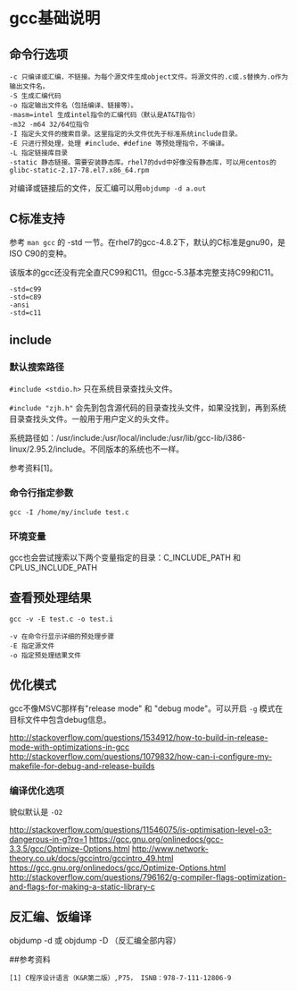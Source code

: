 # gcc基础说明

## 命令行选项

	-c 只编译或汇编，不链接。为每个源文件生成object文件。将源文件的.c或.s替换为.o作为输出文件名。
	-S 生成汇编代码
	-o 指定输出文件名（包括编译、链接等）。
	-masm=intel 生成intel指令的汇编代码（默认是AT&T指令）
	-m32 -m64 32/64位指令
	-I 指定头文件的搜索目录。这里指定的头文件优先于标准系统include目录。
	-E 只进行预处理，处理 #include、#define 等预处理指令，不编译。
	-L 指定链接库目录
	-static 静态链接。需要安装静态库。rhel7的dvd中好像没有静态库，可以用centos的glibc-static-2.17-78.el7.x86_64.rpm

对编译或链接后的文件，反汇编可以用`objdump -d a.out`

## C标准支持

参考 `man gcc` 的 -std 一节。在rhel7的gcc-4.8.2下，默认的C标准是gnu90，是ISO C90的变种。

该版本的gcc还没有完全直尺C99和C11。但gcc-5.3基本完整支持C99和C11。

	-std=c99
	-std=c89
	-ansi
	-std=c11

## include

### 默认搜索路径

`#include <stdio.h>` 只在系统目录查找头文件。

`#include "zjh.h"` 会先到包含源代码的目录查找头文件，如果没找到，再到系统目录查找头文件。一般用于用户定义的头文件。

系统路径如：/usr/include:/usr/local/include:/usr/lib/gcc-lib/i386-linux/2.95.2/include。不同版本的系统也不一样。

参考资料[1]。

### 命令行指定参数

`gcc -I /home/my/include test.c`

### 环境变量

gcc也会尝试搜索以下两个变量指定的目录：C_INCLUDE_PATH 和 CPLUS_INCLUDE_PATH

## 查看预处理结果

`gcc -v -E test.c -o test.i`

	-v 在命令行显示详细的预处理步骤
	-E 指定源文件
	-o 指定预处理结果文件

## 优化模式

gcc不像MSVC那样有"release mode" 和 "debug mode"。可以开启 `-g` 模式在目标文件中包含debug信息。

http://stackoverflow.com/questions/1534912/how-to-build-in-release-mode-with-optimizations-in-gcc
http://stackoverflow.com/questions/1079832/how-can-i-configure-my-makefile-for-debug-and-release-builds

### 编译优化选项

貌似默认是 `-O2`

http://stackoverflow.com/questions/11546075/is-optimisation-level-o3-dangerous-in-g?rq=1
https://gcc.gnu.org/onlinedocs/gcc-3.3.5/gcc/Optimize-Options.html
http://www.network-theory.co.uk/docs/gccintro/gccintro_49.html
https://gcc.gnu.org/onlinedocs/gcc/Optimize-Options.html
http://stackoverflow.com/questions/796162/g-compiler-flags-optimization-and-flags-for-making-a-static-library-c

## 反汇编、饭编译

objdump -d 或 objdump -D （反汇编全部内容）

##参考资料

	[1] C程序设计语言（K&R第二版）,P75， ISNB：978-7-111-12806-9

